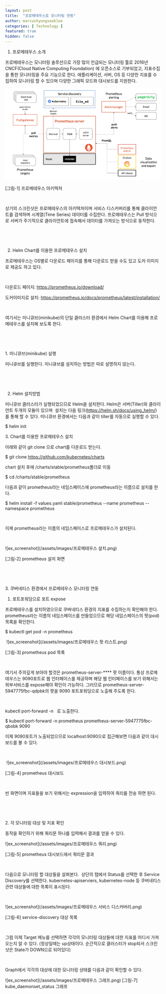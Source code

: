 ```yaml
---
layout: post
title:  "프로메테우스로 모니터링 연동"
author: marcushyungseoklee
categories: [ Technology ]
featured: true
hidden: false
---
```


1. 프로메테우스 소개
 

프로메테우스는 모니터링 솔루션으로 가장 많이 언급되는 모니터링 툴로 2016년 CNCF(Cloud Native Computing Foundation) 에 오픈소스로 기부되었고, 지표수집을 통한 모니터링을 주요 기능으로 한다.
애플리케이션, 서버, OS 등 다양한 지표를 수집하여 모니터링 할 수 있으며 다양한 그래픽 모드와 대시보드를 지원한다.


![ex_screenshot](/assets/images/prometheus_arch.png)

[그림-1] 프로메테우스 아키텍처

 

상기의 스크린샷은 프로메테우스의 아키텍처이며 서비스 디스커버리를 통해 클라이언트를 검색하며 시계열(Time Series) 데이터를 수집한다.
프로메테우스는 Pull 방식으로 서버가 주기적으로 클라이언트에 접속해서 데이터를 가져오는 방식으로 동작한다.

 

 

2. Helm Chart를 이용한 프로메테우스 설치 
 

프로메테우스는 OS별로 다운로드 페이지를 통해 다운로드 받을 수도 있고 도커 이미지로 제공도 하고 있다.

 

다운로드 페이지: https://prometheus.io/download/

도커이미지로 설치: https://prometheus.io/docs/prometheus/latest/installation/

 

여기서는 미니큐브(minikube)의 단일 클러스터 환경에서 Helm Chart를 이용해 프로메테우스를 설치해 보도록 한다.

 

 
 

1. 미니큐브(minikube) 실행
 

미니큐브를 실행한다. 미니큐브를 설치하는 방법은 따로 설명하지 않는다.

 

 

2. Helm 설치방법
 

미니큐브 클러스터가 실행되었으므로 Helm을 설치한다.
Helm은 서버(Tiller)와 클라이언트 두개의 모듈이 있으며  설치는 다음 링크(https://helm.sh/docs/using_helm/)를 통해 할 수 있다. 미니큐브 환경에서는 다음과 같이 tiller를 자동으로 실행할 수 있다.

$ helm init
 

3. Chart를 이용한 프로메테우스 설치
 

아래와 같이 git clone 으로 chart를 다운로드 받는다.

$ git clone https://github.com/kubernetes/charts
 

chart 설치 후에 /charts/stable/prometheus폴더로 이동

$ cd /charts/stable/prometheus
 

다음과 같이 prometheus라는 네임스페이스에 prometheus라는 이름으로 설치를 한다.

$ helm install -f values.yaml stable/prometheus --name prometheus --namespace prometheus
 

 

이제 prometheus라는 이름의 네임스페이스로 프로메테우스가 설치된다.

 

![ex_screenshot](/assets/images/프로메테우스 설치.png)

[그림-2] prometheus 설치 화면

 

 

3. 쿠버네티스 환경에서 프로메테우스 모니터링 연동 
 

1. 포트포워딩으로 포트 expose
 

프로메테우스를 설치하였으므로 쿠버네티스 환경의 지표를 수집하는지 확인해야 한다.
prometheus라는 이름의 네임스페이스를 만들었으므로 해당 네임스페이스의 팟(pod) 목록을 확인한다.

$ kubectl get pod -n prometheus
 

 ![ex_screenshot](/assets/images/프로메테우스 팟 리스트.png)

[그림-3] prometheus pod 목록

 

여기서 주의깊게 보아야 할것은 prometheus-server-**** 팟 이름이다. 통상 프로메테우스는 9090포트로 웹 인터페이스를 제공하며 해당 웹 인터페이스를 보기 위해서는 외부서비스를 expose해야 확인이 가능하다.
그러므로 prometheus-server-5947775fbc-qdpbk의 팟을 9090 포트포워딩으로 노출해 주도록 한다.

 

kubectl port-forward -n <name> <namespace> <port number>로 노출한다.

$ kubectl port-forward -n prometheus prometheus-server-5947775fbc-qbobk 9090

이제 9090포트가 노출되었으므로 localhost:9090으로 접근해보면 다음과 같이 대시보드를 볼 수 있다.

 


 ![ex_screenshot](/assets/images/프로메테우스 대시보드.png)

[그림-4] prometheus 대시보드

 

빈 화면이며 지표들을 보기 위해서는 expression을 입력하여 쿼리를 전송 하면 된다.

 



 

2. 각 모니터링 대상 및 지표 확인
 

동작을 확인하기 위해 쿼리문 하나를 입력해서 결과를 얻을 수 있다.


![ex_screenshot](/assets/images/프로메테우스 쿼리.png)

[그림-5] prometheus 대시보드에서 쿼리문 결과

 

다음으로 모니터링 할 대상들을 살펴본다.  상단의 탭에서 Status를 선택한 후 Service Discovery를 선택한다.
kubernetes-apiserviers, kubernetes-node 등 쿠버네티스 관련 대상들에 대한 목록이 표시된다.

 


![ex_screenshot](/assets/images/프로메테우스 서비스 디스커버리.png)

[그림-6] service-discovery 대상 목록

 

그럼 이제 Target 메뉴를 선택하면 각각의 모니터링 대상들에 대한 지표를 어디서 가져오는지 알 수 있다. (정상일때는 up상태이다. 순간적으로 클러스터가 stop되서 스크린샷은 State가 DOWN으로 되어있다)


 

Graph에서 각각의 대상에 대한 모니터링 상태를 다음과 같이 확인할 수 있다. 


![ex_screenshot](/assets/images/프로메테우스 그래프.png)
[그림-7] kube_daemonset_status 그래프

 
